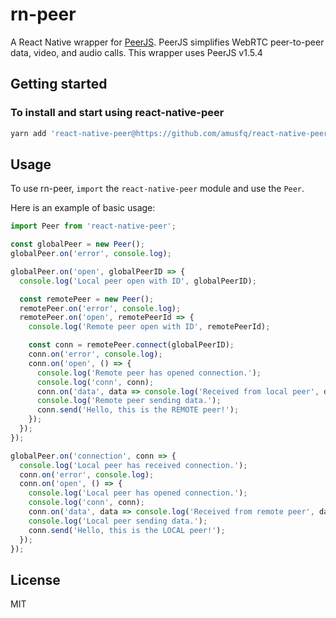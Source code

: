 # rn-peer

A React Native wrapper for [PeerJS](https://peerjs.com/). PeerJS simplifies WebRTC peer-to-peer data, video, and audio calls.
This wrapper uses PeerJS v1.5.4

## Getting started

### To install and start using react-native-peer

```sh
yarn add 'react-native-peer@https://github.com/amusfq/react-native-peer'
```

## Usage

To use rn-peer, `import` the `react-native-peer` module and use the `Peer`.

Here is an example of basic usage:

```js
import Peer from 'react-native-peer';

const globalPeer = new Peer();
globalPeer.on('error', console.log);

globalPeer.on('open', globalPeerID => {
  console.log('Local peer open with ID', globalPeerID);

  const remotePeer = new Peer();
  remotePeer.on('error', console.log);
  remotePeer.on('open', remotePeerId => {
    console.log('Remote peer open with ID', remotePeerId);

    const conn = remotePeer.connect(globalPeerID);
    conn.on('error', console.log);
    conn.on('open', () => {
      console.log('Remote peer has opened connection.');
      console.log('conn', conn);
      conn.on('data', data => console.log('Received from local peer', data));
      console.log('Remote peer sending data.');
      conn.send('Hello, this is the REMOTE peer!');
    });
  });
});

globalPeer.on('connection', conn => {
  console.log('Local peer has received connection.');
  conn.on('error', console.log);
  conn.on('open', () => {
    console.log('Local peer has opened connection.');
    console.log('conn', conn);
    conn.on('data', data => console.log('Received from remote peer', data));
    console.log('Local peer sending data.');
    conn.send('Hello, this is the LOCAL peer!');
  });
});

```

## License

MIT
